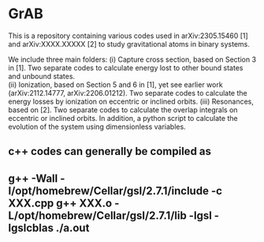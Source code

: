 # GrAB

This is a repository containing various codes used in arXiv:2305.15460 [1] and arXiv:XXXX.XXXXX [2] to study gravitational atoms in binary systems. 

We include three main folders:
(i) Capture cross section, based on Section 3 in [1]. Two separate codes to calculate energy lost to other bound states and unbound states.\
(ii) Ionization, based on Section 5 and 6 in [1], yet see earlier work (arXiv:2112.14777, arXiv:2206.01212). Two separate codes to calculate the energy losses by ionization on eccentric or inclined orbits.
(iii) Resonances, based on [2]. Two separate codes to calculate the overlap integrals on eccentric or inclined orbits. In addition, a python script to calculate the evolution of the system using dimensionless variables. 

c++ codes can generally be compiled as
----------------------------------------
g++ -Wall -I/opt/homebrew/Cellar/gsl/2.7.1/include -c XXX.cpp
g++ XXX.o -L/opt/homebrew/Cellar/gsl/2.7.1/lib -lgsl -lgslcblas
./a.out
-----------------------------------------
